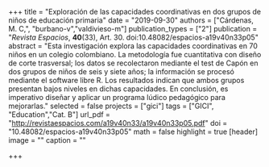 +++
title = "Exploración de las capacidades coordinativas en dos grupos de niños de educación primaria"
date = "2019-09-30"
authors = ["Cárdenas, M. C,", "burbano-v","valdivieso-m"]
publication_types = ["2"]
publication = "*Revista Espacios*, **40**(33), Art. 30. doi:10.48082/espacios-a19v40n33p05"
abstract = "Esta investigación explora las capacidades coordinativas en 70 niños en un colegio colombiano. La metodología fue cuantitativa con diseño de corte trasversal; los datos se recolectaron mediante el test de Capón en dos grupos de niños de seis y siete años; la información se procesó mediante el software libre R. Los resultados indican que ambos grupos presentan bajos niveles en dichas capacidades. En conclusión, es imperativo diseñar y aplicar un programa lúdico pedagógico para mejorarlas."
selected = false
projects = ["gici"]
tags = ["GICI", "Education","Cat. B"]
url_pdf = "http://revistaespacios.com/a19v40n33/a19v40n33p05.pdf"
doi = "10.48082/espacios-a19v40n33p05"
math = false
highlight = true
[header]
image = ""
caption = ""

+++
